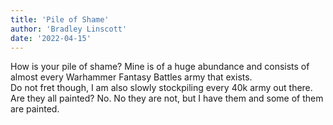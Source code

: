 ```yaml
---
title: 'Pile of Shame'
author: 'Bradley Linscott'
date: '2022-04-15'
---
```

How is your pile of shame? Mine is of a huge abundance and consists of almost every Warhammer Fantasy Battles army that exists.
\
Do not fret though, I am also slowly stockpiling every 40k army out there. Are they all painted? No. No they are not, but I have them and some of them are painted.